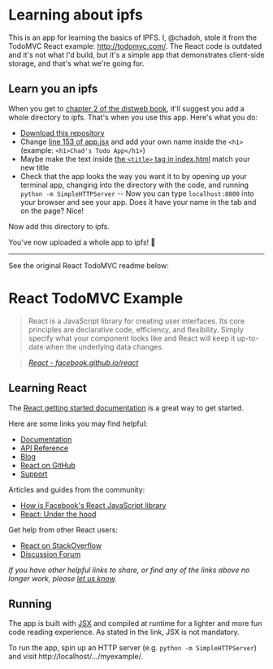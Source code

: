 # Learning about ipfs

This is an app for learning the basics of IPFS. I, @chadoh, stole it from the TodoMVC React example: http://todomvc.com/. The React code is outdated and it's not what I'd build, but it's a simple app that demonstrates client-side storage, and that's what we're going for.

## Learn you an ipfs

When you get to [chapter 2 of the distweb book](https://flyingzumwalt.gitbooks.io/decentralized-web-primer/content/files-on-ipfs/lessons/wrap-directories-around-content.html), it'll suggest you add a whole directory to ipfs. That's when you use this app. Here's what you do:

* [Download this repository](https://github.com/chadoh/tododemo/releases/tag/v1.0.0)
* Change [line 153 of app.jsx](/js/app.jsx#L153) and add your own name inside the `<h1>` (example: `<h1>Chad's Todo App</h1>`)
* Maybe make the text inside [the `<title>` tag in index.html](/index.html#L5) match your new title
* Check that the app looks the way you want it to by opening up your terminal app, changing into the directory with the code, and running `python -m SimpleHTTPServer` -- Now you can type `localhost:8000` into your browser and see your app. Does it have your name in the tab and on the page? Nice!

Now add this directory to ipfs.

You've now uploaded a whole app to ipfs! :raised_hands:


---

See the original React TodoMVC readme below:

# React TodoMVC Example

> React is a JavaScript library for creating user interfaces. Its core principles are declarative code, efficiency, and flexibility. Simply specify what your component looks like and React will keep it up-to-date when the underlying data changes.

> _[React - facebook.github.io/react](http://facebook.github.io/react)_


## Learning React

The [React getting started documentation](http://facebook.github.io/react/docs/getting-started.html) is a great way to get started.

Here are some links you may find helpful:

* [Documentation](http://facebook.github.io/react/docs/getting-started.html)
* [API Reference](http://facebook.github.io/react/docs/reference.html)
* [Blog](http://facebook.github.io/react/blog/)
* [React on GitHub](https://github.com/facebook/react)
* [Support](http://facebook.github.io/react/support.html)

Articles and guides from the community:

* [How is Facebook's React JavaScript library](http://www.quora.com/React-JS-Library/How-is-Facebooks-React-JavaScript-library)
* [React: Under the hood](http://www.quora.com/Pete-Hunt/Posts/React-Under-the-Hood)

Get help from other React users:

* [React on StackOverflow](http://stackoverflow.com/questions/tagged/reactjs)
* [Discussion Forum](https://discuss.reactjs.org/)

_If you have other helpful links to share, or find any of the links above no longer work, please [let us know](https://github.com/tastejs/todomvc/issues)._


## Running

The app is built with [JSX](http://facebook.github.io/react/docs/jsx-in-depth.html) and compiled at runtime for a lighter and more fun code reading experience. As stated in the link, JSX is not mandatory.

To run the app, spin up an HTTP server (e.g. `python -m SimpleHTTPServer`) and visit http://localhost/.../myexample/.
